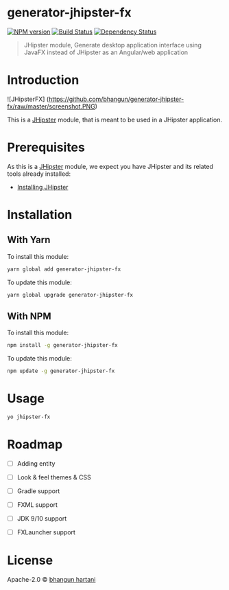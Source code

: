 # generator-jhipster-fx
[![NPM version][npm-image]][npm-url] [![Build Status][travis-image]][travis-url] [![Dependency Status][daviddm-image]][daviddm-url]
> JHipster module, Generate desktop application interface using JavaFX instead of JHipster as an Angular/web application

# Introduction

![JHipsterFX] (https://github.com/bhangun/generator-jhipster-fx/raw/master/screenshot.PNG)

This is a [JHipster](http://jhipster.github.io/) module, that is meant to be used in a JHipster application.

# Prerequisites

As this is a [JHipster](http://jhipster.github.io/) module, we expect you have JHipster and its related tools already installed:

- [Installing JHipster](https://jhipster.github.io/installation.html)

# Installation

## With Yarn

To install this module:

```bash
yarn global add generator-jhipster-fx
```

To update this module:

```bash
yarn global upgrade generator-jhipster-fx
```

## With NPM

To install this module:

```bash
npm install -g generator-jhipster-fx
```

To update this module:

```bash
npm update -g generator-jhipster-fx
```

# Usage

```bash
yo jhipster-fx
```

# Roadmap
* [ ] Adding entity
* [ ] Look & feel themes & CSS
* [ ] Gradle support
* [ ] FXML support
* [ ] JDK 9/10 support
* [ ] FXLauncher support


# License

Apache-2.0 © [bhangun hartani](http://bhangun.blogspot.com)


[npm-image]: https://img.shields.io/npm/v/generator-jhipster-fx.svg
[npm-url]: https://npmjs.org/package/generator-jhipster-fx
[travis-image]: https://travis-ci.org/bhangun/generator-jhipster-fx.svg?branch=master
[travis-url]: https://travis-ci.org/bhangun/generator-jhipster-fx
[daviddm-image]: https://david-dm.org/bhangun/generator-jhipster-fx.svg?theme=shields.io
[daviddm-url]: https://david-dm.org/bhangun/generator-jhipster-fx
